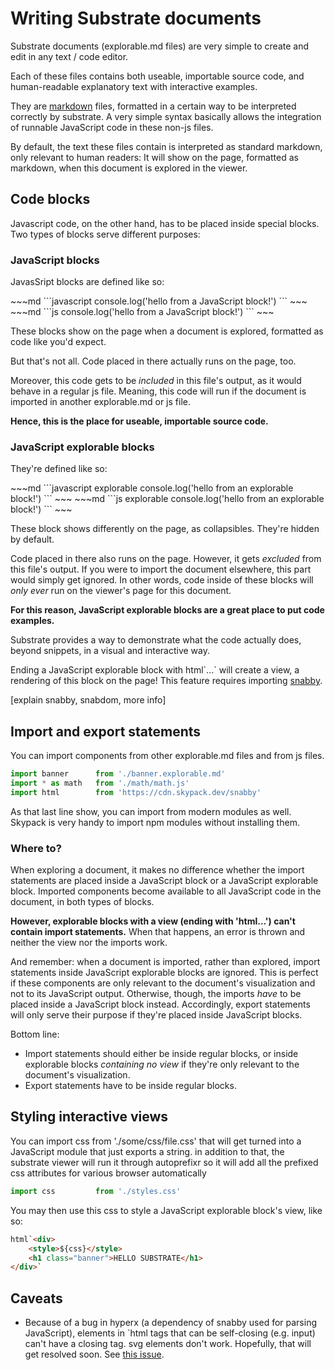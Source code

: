 # Writing Substrate documents

Substrate documents (explorable.md files) are very simple to create and edit in any text / code editor.

Each of these files contains both useable, importable source code, and human-readable explanatory text with interactive examples.

They are [markdown]("https://www.markdownguide.org/") files, formatted in a certain way to be interpreted correctly by substrate. A very simple syntax basically allows the integration of runnable JavaScript code in these non-js files.

By default, the text these files contain is interpreted as standard markdown, only relevant to human readers: It will show on the page, formatted as markdown, when this document is explored in the viewer.

## Code blocks

Javascript code, on the other hand, has to be placed inside special blocks. Two types of blocks serve different purposes:

### JavaScript blocks

JavasSript blocks are defined like so:

<code-group>
<code-block title="LONG" active>
~~~md
```javascript
console.log('hello from a JavaScript block!')
```
~~~
</code-block>

<code-block title="SHORT">
~~~md
```js
console.log('hello from a JavaScript block!')
```
~~~
</code-block>
</code-group>

These blocks show on the page when a document is explored, formatted as code like you'd expect.

But that's not all. Code placed in there actually runs on the page, too.

Moreover, this code gets to be _included_ in this file's output, as it would behave in a regular js file. Meaning, this code will run if the document is imported in another explorable.md or js file.

__Hence, this is the place for useable, importable source code.__

### JavaScript explorable blocks

They're defined like so:

<code-group>
<code-block title="LONG" active>
~~~md
```javascript explorable
console.log('hello from an explorable block!')
```
~~~
</code-block>

<code-block title="SHORT">
~~~md
```js explorable
console.log('hello from an explorable block!')
```
~~~
</code-block>
</code-group>

These block shows differently on the page, as collapsibles. They're hidden by default.

Code placed in there also runs on the page. However, it gets _excluded_ from this file's output. If you were to import the document elsewhere, this part would simply get ignored. In other words, code inside of these blocks will _only ever_ run on the viewer's page for this document.

__For this reason, JavaScript explorable blocks are a great place to put code examples.__

Substrate provides a way to demonstrate what the code actually does, beyond snippets, in a visual and interactive way.

Ending a JavaScript explorable block with html\`...\` will create a view, a rendering of this block on the page! This feature requires importing [snabby](https://www.skypack.dev/view/snabby).

[explain snabby, snabdom, more info]

## Import and export statements

You can import components from other explorable.md files and from js files.

```js
import banner      from './banner.explorable.md'
import * as math   from './math/math.js'
import html        from 'https://cdn.skypack.dev/snabby'
```

As that last line show, you can import from modern modules as well. Skypack is very handy to import npm modules without installing them.

### Where to?

When exploring a document, it makes no difference whether the import statements are placed inside a JavaScript block or a JavaScript explorable block. Imported components become available to all JavaScript code in the document, in both types of blocks.

**However, explorable blocks with a view (ending with \'html...\') can't contain import statements.** When that happens, an error is thrown and neither the view nor the imports work.

And remember: when a document is imported, rather than explored, import statements inside JavaScript explorable blocks are ignored. This is perfect if these components are only relevant to the document's visualization and not to its JavaScript output. Otherwise, though, the imports _have_ to be placed inside a JavaScript block instead. Accordingly, export statements will only serve their purpose if they're placed inside JavaScript blocks.

Bottom line:
* Import statements should either be inside regular blocks, or inside explorable blocks _containing no view_ if they're only relevant to the document's visualization.
* Export statements have to be inside regular blocks.

## Styling interactive views

You can import css from './some/css/file.css' that will get turned into a JavaScript module that just exports a string. in addition to that, the substrate viewer will run it through autoprefixr so it will add all the prefixed css attributes for various browser automatically

```js
import css         from './styles.css'
```

You may then use this css to style a JavaScript explorable block's view, like so:

```html
html`<div>
    <style>${css}</style>
    <h1 class="banner">HELLO SUBSTRATE</h1>
</div>`
```

## Caveats

* Because of a bug in hyperx (a dependency of snabby used for parsing JavaScript), elements in `html tags that can be self-closing (e.g. input) can't have a closing tag. svg elements don't work. Hopefully, that will get resolved soon. See [this issue](https://github.com/choojs/hyperx/issues/41).